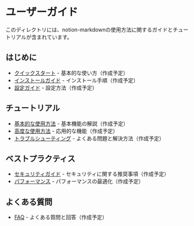 # ユーザーガイド

このディレクトリには、notion-markdownの使用方法に関するガイドとチュートリアルが含まれています。

## はじめに

- [クイックスタート](./quickstart.md) - 基本的な使い方（作成予定）
- [インストールガイド](./installation.md) - インストール手順（作成予定）
- [設定ガイド](./configuration.md) - 設定方法（作成予定）

## チュートリアル

- [基本的な使用方法](./tutorials/basic-usage.md) - 基本機能の解説（作成予定）
- [高度な使用方法](./tutorials/advanced-usage.md) - 応用的な機能（作成予定）
- [トラブルシューティング](./tutorials/troubleshooting.md) - よくある問題と解決方法（作成予定）

## ベストプラクティス

- [セキュリティガイド](./best-practices/security.md) - セキュリティに関する推奨事項（作成予定）
- [パフォーマンス](./best-practices/performance.md) - パフォーマンスの最適化（作成予定）

## よくある質問

- [FAQ](./faq.md) - よくある質問と回答（作成予定）